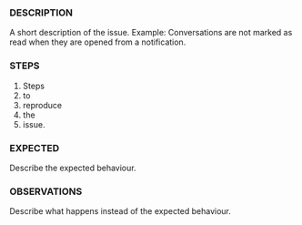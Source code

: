 ### DESCRIPTION
A short description of the issue. 
Example: Conversations are not marked as read when they are opened from a notification.

### STEPS
1. Steps
2. to 
3. reproduce
4. the 
5. issue.

### EXPECTED
Describe the expected behaviour.

### OBSERVATIONS
Describe what happens instead of the expected behaviour.

